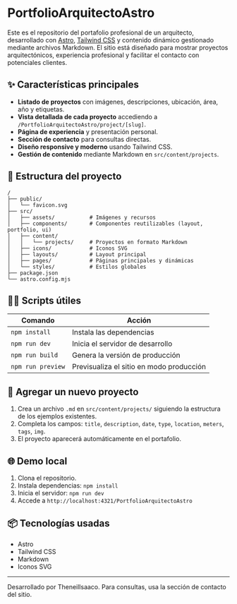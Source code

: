 
# PortfolioArquitectoAstro

Este es el repositorio del portafolio profesional de un arquitecto, desarrollado con [Astro](https://astro.build/), [Tailwind CSS](https://tailwindcss.com/) y contenido dinámico gestionado mediante archivos Markdown. El sitio está diseñado para mostrar proyectos arquitectónicos, experiencia profesional y facilitar el contacto con potenciales clientes.

## ✨ Características principales

- **Listado de proyectos** con imágenes, descripciones, ubicación, área, año y etiquetas.
- **Vista detallada de cada proyecto** accediendo a `/PortfolioArquitectoAstro/project/[slug]`.
- **Página de experiencia** y presentación personal.
- **Sección de contacto** para consultas directas.
- **Diseño responsive y moderno** usando Tailwind CSS.
- **Gestión de contenido** mediante Markdown en `src/content/projects`.

## 🚀 Estructura del proyecto

```
/
├── public/
│   └── favicon.svg
├── src/
│   ├── assets/           # Imágenes y recursos
│   ├── components/       # Componentes reutilizables (layout, portfolio, ui)
│   ├── content/
│   │   └── projects/     # Proyectos en formato Markdown
│   ├── icons/            # Iconos SVG
│   ├── layouts/          # Layout principal
│   ├── pages/            # Páginas principales y dinámicas
│   └── styles/           # Estilos globales
├── package.json
└── astro.config.mjs
```

## 🧑‍💻 Scripts útiles

| Comando           | Acción                                    |
|-------------------|-------------------------------------------|
| `npm install`     | Instala las dependencias                  |
| `npm run dev`     | Inicia el servidor de desarrollo          |
| `npm run build`   | Genera la versión de producción           |
| `npm run preview` | Previsualiza el sitio en modo producción  |

## 📁 Agregar un nuevo proyecto

1. Crea un archivo `.md` en `src/content/projects/` siguiendo la estructura de los ejemplos existentes.
2. Completa los campos: `title`, `description`, `date`, `type`, `location`, `meters`, `tags`, `img`.
3. El proyecto aparecerá automáticamente en el portafolio.

## 🌐 Demo local

1. Clona el repositorio.
2. Instala dependencias: `npm install`
3. Inicia el servidor: `npm run dev`
4. Accede a `http://localhost:4321/PortfolioArquitectoAstro`

## 📦 Tecnologías usadas
- Astro
- Tailwind CSS
- Markdown
- Iconos SVG

---

Desarrollado por Theneillsaaco. Para consultas, usa la sección de contacto del sitio.
